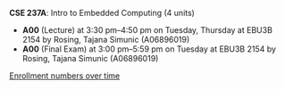 **CSE 237A**: Intro to Embedded Computing (4 units)

- **A00** (Lecture) at 3:30 pm–4:50 pm on Tuesday, Thursday at EBU3B 2154 by Rosing, Tajana Simunic (A06896019)
- **A00** (Final Exam) at 3:00 pm–5:59 pm on Tuesday at EBU3B 2154 by Rosing, Tajana Simunic (A06896019)

[Enrollment numbers over time](./CSE237A.tsv)
